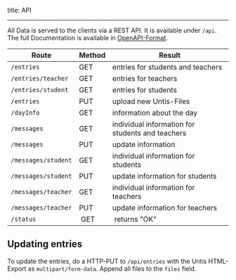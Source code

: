 title: API

---

All Data is served to the clients via a REST API.
It is available under `/api`.
The full Documentation is available in [OpenAPI-Format](https://gitlab.com/Skn0tt/vplan/raw/master/packages/vplan-api/Docs.yml).

| Route               | Method |  Result                                          |
| ------------------- | ------ | ------------------------------------------------ |
| `/entries`          | GET    | entries for students and teachers                |
| `/entries/teacher`  | GET    | entries for teachers                             |
| `/entries/student`  | GET    | entries for students                             |
| `/entries`          | PUT    | upload new Untis-Files                           |
| `/dayInfo`          | GET    | information about the day                        |
| `/messages`         | GET    | individual information for students and teachers |
| `/messages`         | PUT    | update information                               |
| `/messages/student` | GET    | individual information for students              |
| `/messages/student` | PUT    | update information for students                  |
| `/messages/teacher` | GET    | individual information for teachers              |
| `/messages/teacher` | PUT    | update information for teachers                  |
| `/status`           |  GET   |  returns "OK"                                    |

## Updating entries

To update the entries, do a HTTP-PUT to `/api/entries` with the Untis HTML-Export as `multipart/form-data`.
Append all files to the `files` field.
